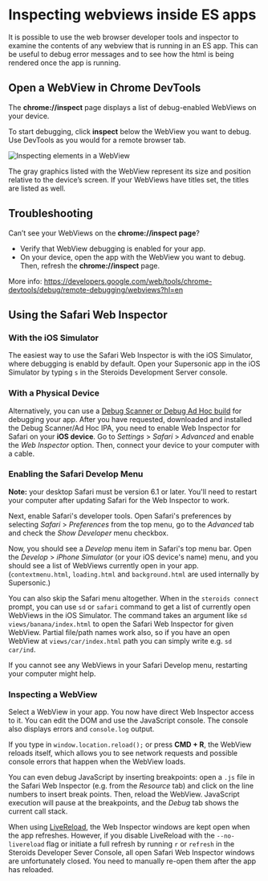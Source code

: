 # Inspecting webviews inside ES apps

It is possible to use the web browser developer tools and inspector to examine
the contents of any webview that is running in an ES app. This can be useful to
debug error messages and to see how the html is being rendered once the app is
running.

## Open a WebView in Chrome DevTools

The **chrome://inspect** page displays a list of debug-enabled WebViews on your device.

To start debugging, click **inspect** below the WebView you want to debug. Use DevTools as you would for a remote browser tab.

![Inspecting elements in a WebView](https://developers.google.com/web/tools/chrome-devtools/debug/remote-debugging/imgs/webview-debugging.png)

The gray graphics listed with the WebView represent its size and position relative to the device’s screen. If your WebViews have titles set, the titles are listed as well.

## Troubleshooting

Can’t see your WebViews on the **chrome://inspect page**?

*   Verify that WebView debugging is enabled for your app.
*   On your device, open the app with the WebView you want to debug. Then, refresh the **chrome://inspect** page.

More info: https://developers.google.com/web/tools/chrome-devtools/debug/remote-debugging/webviews?hl=en


## Using the Safari Web Inspector

### With the iOS Simulator

The easiest way to use the Safari Web Inspector is with the iOS Simulator, where debugging is enabld by default. Open your Supersonic app in the iOS Simulator by typing `s` in the Steroids Development Server console.

### With a Physical Device

Alternatively, you can use a [Debug Scanner or Debug Ad Hoc build](/tooling/build-service/build-settings/building-a-debug-build/) for debugging your app. After you have requested, downloaded and installed the Debug Scanner/Ad Hoc IPA, you need to enable Web Inspector for Safari on your **iOS device**. Go to _Settings_ > _Safari_ > _Advanced_ and enable the _Web Inspector_ option. Then, connect your device to your computer with a cable.

### Enabling the Safari Develop Menu

**Note:** your desktop Safari must be version 6.1 or later. You'll need to restart your computer after updating Safari for the Web Inspector to work.

Next, enable Safari's developer tools. Open Safari's preferences by selecting _Safari_ > _Preferences_ from the top menu, go to the _Advanced_ tab and check the _Show Developer_ menu checkbox.

Now, you should see a _Develop_ menu item in Safari's top menu bar. Open the _Develop_ > _iPhone Simulator_ (or your iOS device's name) menu, and you should see a list of WebViews currently open in your app. (`contextmenu.html`, `loading.html` and `background.html` are used internally by Supersonic.)

You can also skip the Safari menu altogether. When in the `steroids connect` prompt, you can use `sd` or `safari` command to get a list of currently open WebViews in the iOS Simulator. The command takes an argument like `sd views/banana/index.html` to open the Safari Web Inspector for given WebView. Partial file/path names work also, so if you have an open WebView at `views/car/index.html` path you can simply write e.g. `sd car/ind`.

If you cannot see any WebViews in your Safari Develop menu, restarting your computer might help.

### Inspecting a WebView

Select a WebView in your app. You now have direct Web Inspector access to it. You can edit the DOM and use the JavaScript console. The console also displays errors and `console.log` output.

If you type in `window.location.reload();` or press **CMD + R**, the WebView reloads itself, which allows you to see network requests and possible console errors that happen when the WebView loads.

You can even debug JavaScript by inserting breakpoints: open a `.js` file in the Safari Web Inspector (e.g. from the _Resource_ tab) and click on the line numbers to insert break points. Then, reload the WebView. JavaScript execution will pause at the breakpoints, and the _Debug_ tab shows the current call stack.

When using [LiveReload](/tooling/cli/steroids-cli/#reloading-with-livereload), the Web Inspector windows are kept open when the app refreshes. However, if you disable LiveReload with the `--no-livereload` flag or initiate a full refresh by running `r` or `refresh` in the Steroids Developer Sever Console, all open Safari Web Inspector windows are unfortunately closed. You need to manually re-open them after the app has reloaded.
